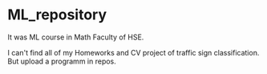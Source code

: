 # ML_repository

It was ML course in Math Faculty of HSE.

I can't find all of my Homeworks and CV project of traffic sign classification. But upload a programm in repos.
